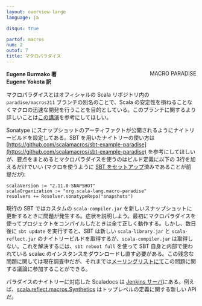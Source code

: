 ```yaml
---
layout: overview-large
language: ja

disqus: true

partof: macros
num: 2
outof: 7
title: マクロパラダイス
---
```

<span class="label important" style="float: right;">MACRO PARADISE</span>

**Eugene Burmako 著**<br>
**Eugene Yokota 訳**

マクロパラダイスとはオフィシャルの Scala リポジトリ内の `paradise/macros211` ブランチの別名のことで、Scala の安定性を損ねることなくマクロの迅速な開発を行うことを目的としている。このブランチに関するより詳しいことは[この講演](http://scalamacros.org/news/2012/12/18/macro-paradise.html)を参考にしてほしい。

Sonatype にスナップショットのアーティファクトが公開されるようにナイトリービルドを設定してある。SBT を用いたナイトリーの使い方は [https://github.com/scalamacros/sbt-example-paradise](https://github.com/scalamacros/sbt-example-paradise) を参考にしてほしいが、要点をまとめるとマクロパラダイスを使うのはビルド定義に以下の 3行を加えるだけでいい (マクロを使うように [SBT をセットアップ](/ja/overviews/macros/overview.html#using_macros_with_maven_or_sbt)済みであることが前提だが):

    scalaVersion := "2.11.0-SNAPSHOT"
    scalaOrganization := "org.scala-lang.macro-paradise"
    resolvers += Resolver.sonatypeRepo("snapshots")

現行の SBT ではカスタムの `scala-compiler.jar` を新しいスナップショットに更新するときに問題が発生する。症状を説明しよう。最初にマクロパラダイスを使ってプロジェクトをコンパイルしたときは全て正しく動作する。しかし、数日後に `sbt update` を実行すると、SBT は新しい `scala-library.jar` と `scala-reflect.jar` のナイトリービルドを取得するが、`scala-compiler.jar` は取得しない。これを解決するには、`sbt reboot full` を使って SBT 自身と内部で使われている scalac のインスタンスをダウンロードし直す必要がある。この残念な問題に関しては現在調査中だが、それまでは[メーリングリストにて](https://groups.google.com/forum/?fromgroups=#!topic/simple-build-tool/UalhhX4lKmw/discussion)この問題に関する議論に参加することができる。

パラダイスのナイトリーに対応した Scaladocs は [Jenkins サーバ](https://scala-webapps.epfl.ch/jenkins/view/misc/job/macro-paradise211-nightly-main/ws/dists/latest/doc/scala-devel-docs/api/index.html)にある。例えば、[scala.reflect.macros.Synthetics](https://scala-webapps.epfl.ch/jenkins/view/misc/job/macro-paradise211-nightly-main/ws/dists/latest/doc/scala-devel-docs/api/index.html#scala.reflect.macros.Synthetics) はトップレベルの定義に関する新しい API だ。
